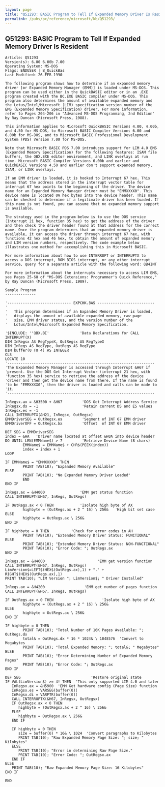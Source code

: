 ```yaml
---
layout: page
title: "Q51293: BASIC Program to Tell If Expanded Memory Driver Is Resident"
permalink: /pubs/pc/reference/microsoft/kb/Q51293/
---
```


## Q51293: BASIC Program to Tell If Expanded Memory Driver Is Resident

	Article: Q51293
	Version(s): 6.00 6.00b 7.00
	Operating System: MS-DOS
	Flags: ENDUSER | B_QuickBas
	Last Modified: 26-FEB-1990
	
	The following program shows how to determine if an expanded memory
	driver [or Expanded Memory Manager (EMM)] is loaded under MS-DOS. This
	program can be used either in the QuickBASIC editor or in an .EXE
	program created with the BC.EXE BASIC compiler under MS-DOS. This
	program also determines the amount of available expanded memory and
	the Lotus/Intel/Microsoft (LIM) specification version number of the
	EMS (Expanded Memory Specification) driver. For more information,
	refer to Pages 204-206 in "Advanced MS-DOS Programming, 2nd Edition"
	by Ray Duncan (Microsoft Press, 1988).
	
	This information applies to Microsoft QuickBASIC Versions 4.00, 4.00b,
	and 4.50 for MS-DOS, to Microsoft BASIC Compiler Versions 6.00 and
	6.00b for MS-DOS, and to Microsoft BASIC Professional Development
	System (PDS) Version 7.00 for MS-DOS.
	
	Note that Microsoft BASIC PDS 7.00 introduces support for LIM 4.0 EMS
	(Expanded Memory Specification) for the following features: ISAM file
	buffers, the QBX.EXE editor environment, and LINK overlays at run
	time. Microsoft BASIC Compiler Versions 6.00b and earlier and
	QuickBASIC Versions 4.50 and earlier don't support expanded memory,
	ISAM, or LINK overlays.
	
	If an EMM driver is loaded, it is hooked to Interrupt 67 hex. This
	means that the address stored in the interrupt vector table for
	interrupt 67 hex points to the beginning of the driver. The device
	name for an Expanded Memory Manager driver must be "EMMXXXX0". This
	device name is located 0A hex bytes into the device header. This name
	can be checked to determine if a legitimate driver has been loaded. If
	this name is not found, you can assume that no expanded memory support
	is available.
	
	The strategy used in the program below is to use the DOS service
	(Interrupt 21 hex, function 35 hex) to get the address of the driver
	and then check the driver header found at that address for the correct
	name. Once the program determines that an expanded memory driver is
	available, it can access the driver through interrupt 67 hex, with
	functions 42 hex and 46 hex, to obtain the amount of expanded memory
	and LIM version numbers, respectively. The code example below
	illustrates one method for accomplishing this in Microsoft BASIC.
	
	For more information about how to use INTERRUPT or INTERRUPTX to
	access a DOS interrupt, ROM BIOS interrupt, or any other interrupt
	service, query for a separate article with the following word: QB4INT
	
	For more information about the interrupts necessary to access LIM EMS,
	see Pages 25-68 of "MS-DOS Extensions: Programmer's Quick Reference,"
	by Ray Duncan (Microsoft Press, 1989).
	
	Sample Program
	--------------
	
	'----------------------------- EXPCHK.BAS --------------------------
	'
	'   This program determines if an Expanded Memory Driver is loaded,
	'   displays the amount of available expanded memory, raw page
	'   size, EMM driver status, and the version number of the
	'   Lotus/Intel/Microsoft Expanded Memory Specification.
	
	'$INCLUDE: ''QBX.BI'              'Data Declarations for CALL INTERRUPT(X)
	DIM InRegsx AS RegTypeX, OutRegsx AS RegTypeX
	DIM InRegs AS RegType, OutRegs AS RegType
	DIM buffer(0 TO 4) AS INTEGER
	CLS
	LOCATE 10
	'-------------------------------------------------------------------
	'The Expanded Memory Manager is accessed through Interrupt &H67 if
	'present. Use the DOS Get Interrupt Vector (interrupt 21 hex, with
	'function 35 hex) service to retrieve the address of the device
	'driver and then get the device name from there. If the name is found
	'to be "EMMXXXX0", then the driver is loaded and calls can be made to
	'it.
	'-------------------------------------------------------------------
	
	InRegsx.ax = &H3500 + &H67         'DOS Get Interrupt Address Service
	InRegsx.ds = -1                    'Retain current DS and ES values
	InRegsx.es = -1
	CALL INTERRUPTX(&H21, InRegsx, OutRegsx)
	EMMDriverSEG = OutRegsx.es         'Segment of INT 67 EMM driver
	EMMDriverOFF = OutRegsx.bx         'Offset  of INT 67 EMM driver
	
	DEF SEG = EMMDriverSEG
	index = &HA   'Driver name located at offset &H0A into device header
	DO UNTIL LEN(EMMName$) > 7         'Retrieve Device Name (8 chars)
	        EMMName$ = EMMName$ + CHR$(PEEK(index))
	        index = index + 1
	LOOP
	
	IF EMMName$ = "EMMXXXX0" THEN
	        PRINT TAB(10); "Expanded Memory Available"
	ELSE
	        PRINT TAB(10); "No Expanded Memory Driver Loaded"
	        END
	END IF
	
	InRegs.ax = &H4000                'EMM get status function
	CALL INTERRUPT(&H67, InRegs, OutRegs)
	
	IF OutRegs.ax < 0 THEN            'Isolate high byte of AX
	        highbyte = (OutRegs.ax + 2 ^ 16) \ 256&   'High bit set case
	ELSE
	        highbyte = OutRegs.ax \ 256&
	END IF
	
	IF highbyte = 0 THEN          'Check for error codes in AH
	        PRINT TAB(10); "Extended Memory Driver Status: FUNCTIONAL"
	ELSE
	        PRINT TAB(10); "Extended Memory Driver Status: NON-FUNCTIONAL"
	        PRINT TAB(10); "Error Code: "; OutRegs.ax
	END IF
	
	InRegs.ax = &H4600                        'EMM get version function
	CALL INTERRUPT(&H67, InRegs, OutRegs)
	LimVersion$=LEFT$(HEX$(OutRegs.ax),1) + "." + RIGHT$(HEX$(OutRegs.ax),1)
	PRINT TAB(10); "LIM Version "; LimVersion$; " Driver Installed"
	
	InRegs.ax = &H4200                  'EMM get number of pages function
	CALL INTERRUPT(&H67, InRegs, OutRegs)
	
	IF OutRegs.ax < 0 THEN                      'Isolate high byte of AX
	        highbyte = (OutRegs.ax + 2 ^ 16) \ 256&
	ELSE
	        highbyte = OutRegs.ax \ 256&
	END IF
	
	IF highbyte = 0 THEN
	        PRINT TAB(10); "Total Number of 16K Pages Available: "; OutRegs.dx
	        total& = OutRegs.dx * 16 * 1024& \ 1048576  'Convert to Megabytes
	        PRINT TAB(10); "Total Expanded Memory: "; total&; " Megabytes"
	ELSE
	        PRINT TAB(10); "Error Determining Number of Expanded Memory Pages"
	        PRINT TAB(10); "Error Code: "; OutRegs.ax
	END IF
	
	DEF SEG                                'Restore original state
	IF VAL(LimVersion$) >= 4! THEN  'This only supported LIM 4.0 and later
	   InRegsx.ax = &H5900  'EMM Get hardware config (Page Size) function
	   InRegsx.es = VARSEG(buffer(0))
	   InRegsx.di = VARPTR(buffer(0))
	   CALL INTERRUPTX(&H67, InRegsx, OutRegsx)
	   IF OutRegsx.ax < 0 THEN
	      highbyte = (OutRegsx.ax + 2 ^ 16) \ 256&
	   ELSE
	      highbyte = OutRegsx.ax \ 256&
	   END IF
	
	   IF highbyte = 0 THEN
	      size = buffer(0) * 16& \ 1024  'Convert paragraphs to Kilobytes
	      PRINT TAB(10); "Raw Expanded Memory Page Size: "; size; " Kilobytes"
	   ELSE
	      PRINT TAB(10); "Error in determining Raw Page Size."
	      PRINT TAB(10); "Error Code: "; OutRegsx.ax
	   END IF
	ELSE
	   PRINT TAB(10); "Raw Expanded Memory Page Size: 16 Kilobytes"
	END IF
	
	END
